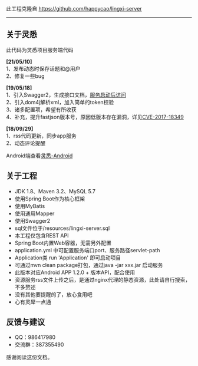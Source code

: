 此工程克隆自 <https://github.com/happycao/lingxi-server>

---

## 关于灵悉  
此代码为灵悉项目服务端代码  

**[21/05/10]**  
1、发布动态时保存话题和@用户  
2、修复一些bug  

**[19/05/18]**  
1、引入Swagger2，生成接口文档，[服务启动后访问](http://localhost:8090/lingxi/swagger-ui.html)  
2、引入dom4j解析xml，加入简单的token校验  
3、诸多配置项，希望有所收获  
4、补充，提升fastjson版本号，原因低版本存在漏洞，详见[CVE-2017-18349](https://nvd.nist.gov/vuln/detail/CVE-2017-18349)  

**[18/09/29]**  
1、rss代码更新，同步app服务  
2、动态评论提醒  

Android端查看[灵悉-Android](https://github.com/happycao/lingxi-android)  

## 关于工程  
- JDK 1.8、Maven 3.2、MySQL 5.7
- 使用Spring Boot作为核心框架
- 使用MyBatis
- 使用通用Mapper
- 使用Swagger2
- sql文件位于/resources/lingxi-server.sql
- 本工程仅包含REST API
- Spring Boot内置Web容器，无需另外配置
- application.yml 中可配置服务端口port、服务路径servlet-path
- Application类 run 'Application' 即可启动项目
- 可通过mvn clean package打包，通过java -jar xxx.jar 启动服务
- 此版本对应Android APP 1.2.0 + 版本API，配合使用
- 资源服务rss文件上传之后，是通过nginx代理的静态资源，此处请自行搜索，不多赘述
- 没有其他要提醒的了，放心食用吧
- 心有灵犀一点通

## 反馈与建议  
- QQ：986417980  
- 交流群：387355490  
  

感谢阅读这份文档。  